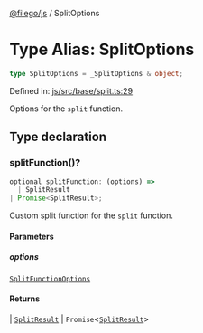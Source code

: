 [@filego/js](../README.md) / SplitOptions

# Type Alias: SplitOptions

```ts
type SplitOptions = _SplitOptions & object;
```

Defined in: [js/src/base/split.ts:29](https://github.com/alpheustangs/filego.js/blob/2a25fe3fdc1a0816f27fbb873f77aac511984242/packages/js/src/base/split.ts#L29)

Options for the `split` function.

## Type declaration

### splitFunction()?

```ts
optional splitFunction: (options) => 
  | SplitResult
| Promise<SplitResult>;
```

Custom split function for the `split` function.

#### Parameters

##### options

[`SplitFunctionOptions`](SplitFunctionOptions.md)

#### Returns

  \| [`SplitResult`](SplitResult.md)
  \| `Promise`\<[`SplitResult`](SplitResult.md)\>
